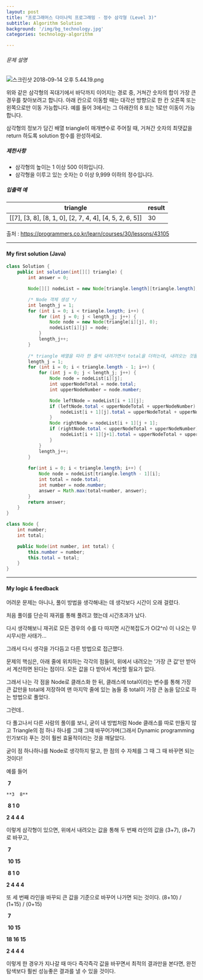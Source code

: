 ```yaml
---
layout: post
title: "프로그래머스 다이나믹 프로그래밍 - 정수 삼각형 (Level 3)"
subtitle: Algorithm Solution
background: '/img/bg_technology.jpg'
categories: technology-algorithm

---
```


###### 문제 설명

![스크린샷 2018-09-14 오후 5.44.19.png](https://grepp-programmers.s3.amazonaws.com/files/production/97ec02cc39/296a0863-a418-431d-9e8c-e57f7a9722ac.png)

위와 같은 삼각형의 꼭대기에서 바닥까지 이어지는 경로 중, 거쳐간 숫자의 합이 가장 큰 경우를 찾아보려고 합니다. 아래 칸으로 이동할 때는 대각선 방향으로 한 칸 오른쪽 또는 왼쪽으로만 이동 가능합니다. 예를 들어 3에서는 그 아래칸의 8 또는 1로만 이동이 가능합니다.

삼각형의 정보가 담긴 배열 triangle이 매개변수로 주어질 때, 거쳐간 숫자의 최댓값을 return 하도록 solution 함수를 완성하세요.

##### 제한사항

- 삼각형의 높이는 1 이상 500 이하입니다.
- 삼각형을 이루고 있는 숫자는 0 이상 9,999 이하의 정수입니다.

##### 입출력 예

| triangle                                                | result |
| ------------------------------------------------------- | ------ |
| [[7], [3, 8], [8, 1, 0], [2, 7, 4, 4], [4, 5, 2, 6, 5]] | 30     |

출처 : https://programmers.co.kr/learn/courses/30/lessons/43105



---

#### My first solution (Java)

```java
class Solution {
	public int solution(int[][] triangle) {
		int answer = 0;

		Node[][] nodeList = new Node[triangle.length][triangle.length];

		/* Node 객체 생성 */
		int length_j = 1;
		for (int i = 0; i < triangle.length; i++) {
			for (int j = 0; j < length_j; j++) {
				Node node = new Node(triangle[i][j], 0);
				nodeList[i][j] = node;
			}
			length_j++;
		}
		
		/* triangle 배열을 따라 한 줄씩 내려가면서 total을 더하는데, 내려오는 것들 중 큰 것만 선택해서 node에 담기 */
		length_j = 1;
		for (int i = 0; i < triangle.length - 1; i++) {
			for (int j = 0; j < length_j; j++) {
				Node node = nodeList[i][j];
				int upperNodeTotal = node.total;
				int upperNodeNumber = node.number;

				Node leftNode = nodeList[i + 1][j];
				if (leftNode.total < upperNodeTotal + upperNodeNumber) {
					nodeList[i + 1][j].total = upperNodeTotal + upperNodeNumber;
				}
				Node rightNode = nodeList[i + 1][j + 1];
				if (rightNode.total < upperNodeTotal + upperNodeNumber) {
					nodeList[i + 1][j+1].total = upperNodeTotal + upperNodeNumber;
				}
			}
			length_j++;
		}
		
		for(int i = 0; i < triangle.length; i++) {
			Node node = nodeList[triangle.length - 1][i];
			int total = node.total;
			int number = node.number;
			answer = Math.max(total+number, answer);
		}
		return answer;
	}
}

class Node {
	int number;
	int total;

	public Node(int number, int total) {
		this.number = number;
		this.total = total;
	}
}

```

---

#### My logic & feedback

어려운 문제는 아니나, 풀이 방법을 생각해내는 데 생각보다 시간이 오래 걸렸다.

처음 풀이를 단순히 재귀를 통해 풀려고 했는데 시간초과가 났다.

다시 생각해보니 재귀로 모든 경우의 수를 다 따지면 시간복잡도가 O(2^n) 이 나오는 무시무시한 사태가...

그래서 다시 생각을 가다듬고 다른 방법으로 접근했다.

문제의 핵심은, 아래 줄에 위치하는 각각의 점들이, 위에서 내려오는 '가장 큰 값'만 받아서 계산하면 된다는 점이다. 모든 값을 다 받아서 계산할 필요가 없다.

그래서 나는 각 점을 Node로 클래스화 한 뒤, 클래스에 total이라는 변수를 통해 가장 큰 값만을 total에 저장하여 맨 마지막 줄에 있는 놈들 중 total이 가장 큰 놈을 답으로 하는 방법으로 풀었다.

그런데..

다 풀고나서 다른 사람의 풀이를 보니, 굳이 내 방법처럼 Node 클래스를 따로 만들지 않고 Triangle의 점 하나 하나를 그때 그때 바꾸어가며(그래서 Dynamic programming인가보다) 푸는 것이 훨씬 효율적이라는 것을 깨달았다.

굳이 점 하나하나를 Node로 생각하지 말고, 한 점의 수 자체를 그 때 그 때 바꾸면 되는 것이다!

예를 들어 

​    	**7**

  	**3  8**

​	**8  1  0**

 **2   4   4   4** 

이렇게 삼각형이 있으면, 위에서 내려오는 값을 통해 두 번째 라인의 값을 (3+7), (8+7)로 바꾸고,

​    	**7**

​	**10  15**

​	**8  1  0**

 **2   4   4   4** 

또 세 번째 라인을 바꾸되 큰 값을 기준으로 바꾸어 나가면 되는 것이다. (8+10) / (1+15) / (0+15)

​      	**7**

​	  **10  15**

   **18  16  15**

 **2    4    4   4** 

이렇게 한 경우가 지나갈 때 마다 즉각즉각 값을 바꾸면서 최적의 결과만을 본다면, 완전탐색보다 훨씬 성능좋은 결과를 낼 수 있을 것이다.